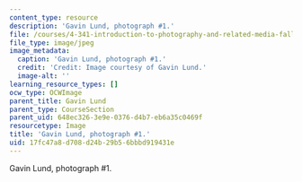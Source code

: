 ```yaml
---
content_type: resource
description: 'Gavin Lund, photograph #1.'
file: /courses/4-341-introduction-to-photography-and-related-media-fall-2007/17fc47a8d708d24b29b56bbbd919431e_lund1.jpg
file_type: image/jpeg
image_metadata:
  caption: 'Gavin Lund, photograph #1.'
  credit: 'Credit: Image courtesy of Gavin Lund.'
  image-alt: ''
learning_resource_types: []
ocw_type: OCWImage
parent_title: Gavin Lund
parent_type: CourseSection
parent_uid: 648ec326-3e9e-0376-d4b7-eb6a35c0469f
resourcetype: Image
title: 'Gavin Lund, photograph #1.'
uid: 17fc47a8-d708-d24b-29b5-6bbbd919431e
---
```

Gavin Lund, photograph #1.

